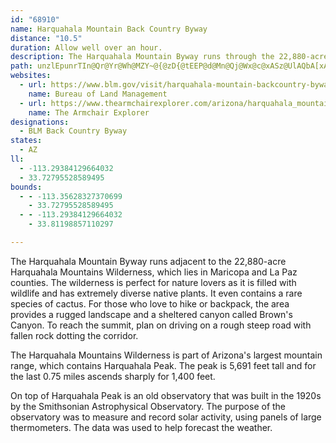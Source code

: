 ```yaml
---
id: "68910"
name: Harquahala Mountain Back Country Byway
distance: "10.5"
duration: Allow well over an hour.
description: The Harquahala Mountain Byway runs through the 22,880-acre Harquahala Mountains Wilderness and contains an interesting observatory on top of Arizona's highest mountain.
path: unzlEpunrTIn@Qr@Yr@Wh@MZY~@{@zD{@tEEP@d@Mn@Qj@Wx@c@xASz@UlAQbA[xAMb@e@jAo@hBc@jAa@jAg@zA_@fAe@xAe@|AUz@W~@O`@}@zAoApBm@~@}AzBs@dAa@l@MVUn@I^I\IZO`@I`@MXMf@WdAa@rAKXAVCTCNGRINQRUR_@^W\_@t@]v@[n@]|@Sn@Sr@GPQXWb@_@h@W^]`@UNYHQDe@?]@YDo@LoAVqBd@a@JUJo@Zy@ZYFo@Jc@Bi@@]@U@c@DcA?a@@O@[Js@Xk@Pq@PiANgAHsAD}@Jc@@m@@G@_@Fm@HwATo@F{@Fm@BiAEgAAcACgACYE_AQ}@Sm@Sk@USKe@Gw@Ks@Cy@@w@Bo@Ly@Tk@XUTSR[XSNYHi@N]NG@SAKCSE[AY@g@Ai@Ak@?g@?S@IAKA_@EWA]?S?Q@QAIC_AUw@O[E[Ci@Bq@Vo@VoAf@IFGJMVSVOLKBUD[Bi@J]FKDKLQ\_@t@Wh@KJG@I@[A[EW?Q?KDMJOPOVW\EDIDKBQ@UBEBEBYVSVSVIFEDG@G@q@@S@S@IDYXONIDG@E@G?GBONeAjAEFAF?F?N?HCJENGTIVITGPOTKNGDAFAH?RALAHEHCDCDQNUTMLIPETEVATCX?L@PBTBPHXHXFP@F?L?P@N@NDNBP?H?N?JALETEVEVGb@CTCRAP?NAd@?d@?V@LBXF\HXBF@HALAJ?P@dAEd@EX?TCTARCj@?h@?d@AT?JCFEJGHINILELKVGPIPGJGHIFGNGLERENGPEFEDAFEDCDEDKFEDKJIDKFIBKDSDKDMDOFKDODQDKBOBQFGBI@MAI?G@IHEFGFMJMHKJEDGJIRGRGVGPIPKRMLKHE@O@E?GBG@[BY@YBS?S?YAK?I@IHEFELO`@ILKNUNQJWL]LQJYJUFW@a@@K@_@FSHe@R_@PKHGHCJEJEPGLIRSXQXOVOVQRSRUTQNUP}@t@MNMRONGDGDIBMJCBEFELGVELGNIJMLUNQLQJIDGDABADCHCHGHIPINGHIJGHEFAHCJENEJCHAHAHEJEJEFGFGDI@I?KAA?CAKGKGKGSMMKOMMOKKEECCGAECGAI?O?K@G@GD]f@ILMVIRKPIVGTIZIRKTIVGRIVM^Up@Un@Ul@IPGLCLAJ?JCDEDE?K@MBQHYLULWJG?M?O?UDQDQFMHSRUTYZGJEJAL?n@@Z@`@?PCREb@Kp@EPETCT@LF\BP@`@?d@Ad@@TAXEXEVEZATBTD\FZDZBN?TC\C`@A`@A`@An@ATDNDHHJFFFDBH@L@N?PAHCFIJOLQNKLINMTMVMXKN??GHGJIHOJIFEDGJGLINILILGLIPEHEJELENGNGRKVGPGNAF@FBDDDD?LCHCJAJ?HBJDDDFFHFJJFHFFD@HDH@F@F?D?@A@C@E@G@K?K@GBGHOHIHGHCJENGJEHCLCJAHAFBFDFHDDFHFJBHBN?L@T?P@T?FBDDDFBJDH@F?DABADEBGDKDEDCDAJ?H@HBJFNJJHJFHBF@F?HEFEBE@I@WB[@OFMFMHGPOHQFM?O@Y?G@GBCBCB?B?@B@B?D@P?\?RANCNKj@CXAT@\?\?\AHAFCBOTKJGHCHCLCLCLEHGLGHMLILIJKHIDC?E?[?K?IAMCUEOESIWGUESG[IQGIAG@K@EFKFOFMHOFGDIFKHMPGHCHENENGNCLANCH?PAJEZCPEPCNALADAFAD?B?BBJ@NDR@DBF@F?FADEHGFIFKFMBE@G?ICIAKEICGCGAK@G@I@G@KDCBEFADCPAJ?LAHCNCJCDEHGHIJEFEJCHEHGJIJEDI@I?OAKAGCG?GAE?CAECEGIGGIIGGCEEGEACCGCGCKEEAEECGCGCGCIEEAGAECGEGEGEGEGEEEEGEGGGCCAACAG?K?YA[?K?G@IBOBYDUBKDIBEBIJGLILKPKLILMPEJKTITGPENAJ?H@JDPHRFLBH@DAFCDGDI?UAOAK?S@IBK@KDIDKDEFEJELINCFGFGFGFIFGFGFKBK@OBQ?K?OCICKAOAOAQAMCOCI?K@OBODQDKDG?I?MASCKAO@M@MFUHUHQDS@Q?Q?M?O@MBO@MBQDOBSDK@MBK@E@S?MAM?M?K?M?GAEAGEMIIGMEEAK?E@KBQHSHUJOHML??OHKHIFKFKDSHOHKDG@I@GAIAMIMIKEMIKKQKUOOIKIGEQGKEUIQGQGQESIOIMEGAI?O?OAK@O@WBWBUBW@UB[DM@K?G?GECCIIGKGGIIIGIEIGIGOIKGMCQ?a@EQ?YGQGOIMGOKSQQUUWOQSOOOSOQOOISKOIOGMEICGAI@I@KDOFIBI@K@K@M@O?M@MAMAWEYCSEQEQCOAKCUISMOOQMMIMIGCG?I?GBILKNGFMJOFSFWLMFQLIDODGBEDEHEJEJKLQNSJSHQHSJEDCDAJ?F@FBBBD@D@H@F?HCHCBGDKBU@O@WBUBQ?W?O?IBIBQFE@MBMBO@M?MAIAKCKEOKKIGCE?E?C?GCMAK@M@SBM@SBQ?O@Q@K@U?M@M?k@AG@GBIDKBSFWDWJQHQFQFQJOLILMVGJEFCHAHAL?N@\?RANAJGJKJURUVMLMJKFKBQ@U@S@U@UDUDUBSBSAYA[CYG]GYIKAWAY?OAOASEQEOEOGe@W[QUQOKGCG@MBMNQNONKFM?Q?GBCDAB@DBFHVJd@HZDPBV@V?V?TCHABEBAACCAC?E?I@IAO?GCKEKOQWSSKa@M_@OWGUIICG?CD?B@DDFZXLXFNDP@L?LCNERGRILMLQHQDUDQBU@WBS@SBQ@K@IBC@CDEJGHEDG?I@ICIAIEMAIEICGECGAG?KBIDGFKLOJOHKBE@K?EAGGAG?EDIJIFIFMDUHQFIBIFIFGFCHCH?FAJ?L?L?JAJAJCJEHGLINGJIFE@ECEGAE@M@O@M@O?KAMESIUAG?O?Q?Q?M@Q@Q?I@G?CBGBIBE@E?C?GAEACCCECIEKAS?U@Q@MBUASCQAMEKIIMEMAIAECAIGIEKEGAGAG?QBM@K@I@K@E?GCICIGIGIGEIGGIGIGGGGGGKEKAQAM?WCQAYEYCOEQIOIQKYM[COESAMCACCGEECEGEGEI?E@EBEDGHKHGLGNELGDC@GDMDSFa@@IEOGOM[ISKSGQMOIKKOGMGGMIKKMIQKGGEK?I@IBK?MAMAI?K@IFGHCLEFEDGBM@S@IDIHEJCLA\CPCJCBCBE@S?_@A_@AS?Y@G?C@EBCDGJIFCHAD@FBH?LAPEPEHAJ?J?HAHCBEHQFUHYJWJSHIHGFCTCN?LBJ@F?HCLGJKLKFKJKHIFGHCFAH@JBLHLHDBB@FABABAHIFGHIJINMJGLGJIHEFGHIFGDCFEHEHE@E?A?CCCACEAC?K?CBA@A@A?A?CAIAGAGACCECG?I@IBKBG@EBE@C?GCCCIGEIEK?G?ICOCMGKIQGSGSCMCOAKAIEMEOEKIOKKMGOCKAG@IFGFILINKNMLMHMJIFGBEBK?KAQEQEQIQEQCIAS?QAQ?E@KDMFKHKFKHKJKLKLKNKLINIJELGJGLINGFKJIHGHEFGDGDIBI@E@C@C@CDGDCBGDKFI@OAQ?OCMAG?GFGL
websites:
  - url: https://www.blm.gov/visit/harquahala-mountain-backcountry-byway
    name: Bureau of Land Management
  - url: https://www.thearmchairexplorer.com/arizona/harquahala_mountain_back_country_byway.php
    name: The Armchair Explorer
designations:
  - BLM Back Country Byway
states:
  - AZ
ll:
  - -113.29384129664032
  - 33.72795528589495
bounds:
  - - -113.35628327370699
    - 33.72795528589495
  - - -113.29384129664032
    - 33.81198857110297

---
```


The Harquahala Mountain Byway runs adjacent to the 22,880-acre Harquahala Mountains Wilderness, which lies in Maricopa and La Paz counties. The wilderness is perfect for nature lovers as it is filled with wildlife and has extremely diverse native plants. It even contains a rare species of cactus. For those who love to hike or backpack, the area provides a rugged landscape and a sheltered canyon called Brown's Canyon. To reach the summit, plan on driving on a rough steep road with fallen rock dotting the corridor.

The Harquahala Mountains Wilderness is part of Arizona's largest mountain range, which contains  Harquahala Peak. The peak is 5,691 feet tall and for the last 0.75 miles ascends sharply for 1,400 feet.

On top of Harquahala Peak is an old observatory that was built in the 1920s by the Smithsonian Astrophysical Observatory. The purpose of the observatory was to measure and record solar activity, using panels of large thermometers. The data was used to help forecast the weather.
